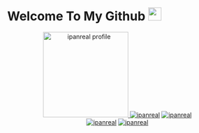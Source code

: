 
# Welcome To My Github <img src="https://raw.githubusercontent.com/iampavangandhi/iampavangandhi/master/gifs/Hi.gif" width="30px">
<p align="center"><a href="https://github.com/ipanreal"><img src="https://1.bp.blogspot.com/-hf7Nu_uRdso/YC6LwFh9VrI/AAAAAAAAAA4/Qad_SEQzMfQUn3W-hJj4H9NmrgSiLVF7gCLcBGAsYHQ/s640/FB_IMG_16136528007814694.jpg" height='195' alt="ipanreal profile">
<a href="https://github.com/ipanreal"><img title="ipanreal" src="https://github-readme-stats.vercel.app/api?username=ipanreal&show_icons=true&include_all_commits=true&theme=radical&cache_seconds=3200"></a>
<a href="https://github.com/ipanreal"><img title="ipanreal" src="https://github-readme-stats.vercel.app/api/top-langs/?username=ipanreal&layout=compact&theme=nightowl"></a><br>
<a href="https://github.com/ipanreal"><img title="ipanreal" src="https://komarev.com/ghpvc/?username=ipanreal&label=Views&color=blue&style=plastic"></a>
<a href="https://github.com/ipanreal"><img title="ipanreal" src="https://img.shields.io/github/followers/ipanreal?label=follow&style=social"></a>
</p><br>

